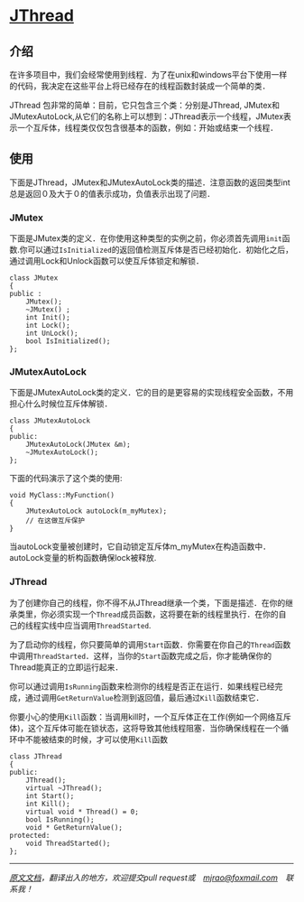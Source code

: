# [JThread][code]
[code]:https://github.com/mjrao/JThread
## 介绍
在许多项目中，我们会经常使用到线程．为了在unix和windows平台下使用一样的代码，我决定在这些平台上将已经存在的线程函数封装成一个简单的类．

JThread 包非常的简单：目前，它只包含三个类：分别是JThread, JMutex和JMutexAutoLock,从它们的名称上可以想到：JThread表示一个线程，JMutex表示一个互斥体，线程类仅仅包含很基本的函数，例如：开始或结束一个线程．

## 使用
下面是JThread，JMutex和JMutexAutoLock类的描述．注意函数的返回类型int总是返回０及大于０的值表示成功，负值表示出现了问题．

### JMutex
下面是JMutex类的定义．在你使用这种类型的实例之前，你必须首先调用`init`函数.你可以通过`IsInitialized`的返回值检测互斥体是否已经初始化．初始化之后，通过调用Lock和Unlock函数可以使互斥体锁定和解锁．
```
class JMutex
{
public :
	JMutex();
	~JMutex() ;
	int Init();
	int Lock();
	int UnLock();
	bool IsInitialized();
};
```
### JMutexAutoLock
下面是JMutexAutoLock类的定义．它的目的是更容易的实现线程安全函数，不用担心什么时候位互斥体解锁．
```
class JMutexAutoLock
{
public:
	JMutexAutoLock(JMutex &m);
	~JMutexAutoLock();
};
```
下面的代码演示了这个类的使用:
```
void MyClass::MyFunction()
{
	JMutexAutoLock autoLock(m_myMutex);
    // 在这做互斥保护
}
```
当autoLock变量被创建时，它自动锁定互斥体m_myMutex在构造函数中．autoLock变量的析构函数确保lock被释放.

### JThread
为了创建你自己的线程，你不得不从JThread继承一个类，下面是描述．在你的继承类里，你必须实现一个`Thread`成员函数，这将要在新的线程里执行．在你的自己的线程实线中应当调用`ThreadStarted`.

为了启动你的线程，你只要简单的调用`Start`函数．你需要在你自己的`Thread`函数中调用`ThreadStarted`．这样，当你的`Start`函数完成之后，你才能确保你的Thread能真正的立即运行起来．

你可以通过调用`IsRunning`函数来检测你的线程是否正在运行．如果线程已经完成，通过调用`GetReturnValue`检测到返回值，最后通过`Kill`函数结束它．

你要小心的使用`Kill`函数：当调用kill时，一个互斥体正在工作(例如一个网络互斥体)，这个互斥体可能在锁状态，这将导致其他线程阻塞．当你确保线程在一个循环中不能被结束的时候，才可以使用`Kill`函数
```
class JThread
{
public:
	JThread();
	virtual ~JThread();
	int Start();
	int Kill();
	virtual void * Thread() = 0;
	bool IsRunning();
	void * GetReturnValue();
protected:
	void ThreadStarted();
};
```
___
*[原文文档](http://research.edm.uhasselt.be/jori/jthread/manual.pdf)，翻译出入的地方，欢迎提交pull request或　mjrao@foxmail.com　联系我！*